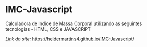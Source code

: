# IMC-Javascript
 Calculadora de Indice de Massa Corporal utilizando as seguintes tecnologias - HTML, CSS e JAVASCRIPT
 
 *Link do site:* https://heldermartins4.github.io/IMC-Javascript/
 
